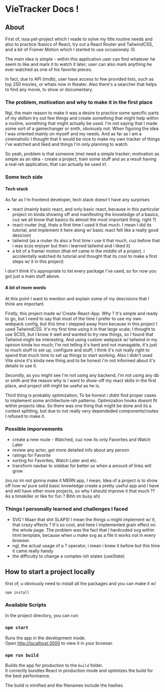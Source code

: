 # VieTracker Docs !

## About

First of, issa pet-project which I made to solve my lttle routine needs and also to practice !basics of React, try out a React Router and TailwindCSS, and a bit of Framer Motion which I started to use occasionaly :D.

The main idea is simple - within this application user can find whatever he seem to like and mark it to watch it later; user can also mark anything he ever watched as one of his favorite pieces.

In fact, due to API (imdb), user have access to few provided lists, such as top 250 movies, or whats now in theater. Also there's a searcher that helps to find any movie, tv show or documentary.

### The problem, motivation and why to make it in the first place

Ngl, the main reason to make it was a desire to practice some specific parts of my skillsm try out few things and create something that might help within a routine, something that might actually be used. I'm not saying that I made some sort of a gamechanger or smth, obviously not. When figuring the idea I was oriented mainly on myself and my needs. And as far as I am a cinemaholic I thought that it would be nice to make my own tracker of things i've watched and liked and things I'm only planning to watch.

So yeah, problem is that someone (me) need a simple tracker; motivation as simple as an idea - create a project, train some stuff and as a result having a real-ish application, that can actually be used irl.

### Some tech side

#### Tech stack

As far as I'm frontend developer, tech stack doesn't have any surprises

- react (mainly basic react, and only basic react, because in this particular project im kinda showing off and manifesting the knowledge of a basics, cuz we all know that basics its almost the most important thing, right ?)
- react-router (ngl, thats a first time I used it that much. I mean I did its tutorial, and implement it here along w/ basic react felt like a really good desicion)
- tailwind (as a router its also a first time i use it that much, cuz before that i was scss enjoyer but then i learned tailwind and i liked it)
- a bit of a framer motion (that mf came in the middle of a project. i accidentally watched its tutorial and thought that its cool to make a first steps w/ it in this project)

I don't think it's appropriate to list every package I've used, so for now
you got just a main stuff above.

#### A bit of more words

At this point I want to mention and explain some of my descisions that I think are important.

Firstly, this project made w/ Create-React-App. Why ? It's simple and ready to go, but I need to say that most of the time I prefer to use my own webpack config, but this time i stepped away from because in this project I used TailwindCSS. It's my first time using it in that large scale; I thought to use SCSS, but I know it well and wanted to try new things, so I found that Tailwind might be interesting. And using custom webpack w/ tailwind in my opinion kinda too much; I'm not telling it's hard and not managable, it's just to much stuff to set up, configure and stuff; I think it's not really right to spend that much time to set up things to start working. Also I didn't used Vite since it's kinda new thing and to be honest i'm not informed about it's details to use it.

Secondly, as you might see I'm not using any backend, I'm not using any db or smth and the reason why is I want to show-off my react skills in the first place, and project still might be useful as he is.

Third thing is probably optimization; To be honest i didnt find proper cases to implement some architecture-ish patterns. Optimization hooks doesnt fit within projects idea.
So there was one thing that might be done and its a context splitting, but due to not really very dependeded components/routes I refused to make it.

### Possible imporvements

- create a new route - Watched, cuz now its only Favorites and Watch Later
- review any actor, get more detailed info about any person
- ratings for Favorite
- sorting for Favorites, Watch Later and etc.
- transform navbar to sidebar for better ux when a amount of links will grow

(no,no im not gonna make it MERN app, I mean, Idea of a project is to show off how w/ pure solid basic knowledge create a pretty useful app and I have and will have other more projects, so why I should improve it that much ??
As a timekiller or like for fun ? Bihh im busy ah)

### Things I personally learned and challenges I faced

- SVG ! Maan that shit SLAPS! I mean the things u might implement w/ it, that crazy effects ? It's so cool, and here I implemented grain effect on the whole page. The problem was the fact that I hardcoded svg within html template, because when u make svg as a file it works not in every browser.
- ngl, the actual usage of a ? operator, i mean i knew it before but this time it came really handy
- the difficulty to change a complex-ish states (useState)

## How to start a project locally

first of, u obviously need to install all the packages and you can make it w/

`npm install`

### Available Scripts

In the project directory, you can run:

### `npm start`

Runs the app in the development mode.\
Open [http://localhost:3000](http://localhost:3000) to view it in your browser.

### `npm run build`

Builds the app for production to the `build` folder.\
It correctly bundles React in production mode and optimizes the build for the best performance.

The build is minified and the filenames include the hashes.
